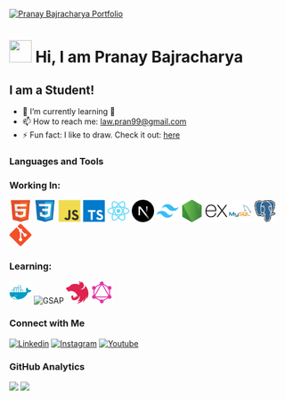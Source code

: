 [![Pranay Bajracharya Portfolio](https://res.cloudinary.com/pranaybajracharya/image/upload/v1677000431/Portfolio_mbtfv5.png)](https://pranaybajracharya.com.np/)

### <h1><img src="https://media.tenor.com/images/30169e4a670daf12443df7d2dd140176/tenor.gif" width="40px" height="40px"> Hi, I am Pranay Bajracharya</h1>

## I am a Student!

- 🌱 I’m currently learning 🙂
- 📫 How to reach me: law.pran99@gmail.com
- ⚡ Fun fact: I like to draw. Check it out: <a href="https://www.instagram.com/its_pranay_arts/" target="_blank">here</a>

### Languages and Tools

### Working In:

<p>
  <img src="https://github.com/devicons/devicon/blob/master/icons/html5/html5-original.svg" alt="HTML" width="40" height="40" /> 
  <img src="https://github.com/devicons/devicon/blob/master/icons/css3/css3-original.svg" alt="CSS" width="40" height="40" /> 
  <img src="https://github.com/devicons/devicon/blob/master/icons/javascript/javascript-original.svg" alt="JavaScript" width="40" height="40" /> 
  <img src="https://github.com/devicons/devicon/blob/master/icons/typescript/typescript-original.svg" alt="TypeScript" width="40" height="40" /> 
  <img src="https://github.com/devicons/devicon/blob/master/icons/react/react-original.svg" alt="React" width="40" height="40" />
  <img src="https://github.com/devicons/devicon/blob/master/icons/nextjs/nextjs-original.svg" alt="NextJS" width="40" height="40" />
  <img src="https://github.com/devicons/devicon/blob/master/icons/tailwindcss/tailwindcss-plain.svg" alt="TailwindCSS" width="40" height="40" /> 
  <img src="https://github.com/devicons/devicon/blob/master/icons/nodejs/nodejs-original.svg" alt="Node" width="40" height="40" />
  <img src="https://github.com/devicons/devicon/blob/master/icons/express/express-original.svg" alt="Express" width="40" height="40" />
  <img src="https://github.com/devicons/devicon/blob/master/icons/mysql/mysql-original-wordmark.svg" alt="MySQL" width="40" height="40" />
  <img src="https://github.com/devicons/devicon/blob/master/icons/postgresql/postgresql-original.svg" alt="PostgreSQL" width="40" height="40" />
  <img src="https://github.com/devicons/devicon/blob/master/icons/git/git-original.svg" alt="Git" width="40" height="40" />
  <!-- <img src="https://github.com/devicons/devicon/blob/master/icons/gitlab/gitlab-original.svg" alt="GitLab" width="40" height="40" /> -->
</p>

### Learning:

<p>
  <!-- <img src="https://github.com/devicons/devicon/blob/master/icons/mongodb/mongodb-original-wordmark.svg" alt="MongoDB" width="40" height="40" />  -->
  <!-- <img src="https://github.com/devicons/devicon/blob/master/icons/svelte/svelte-original.svg" alt="Svelte" width="40" height="40" /> 
  <img src="https://github.com/PranayBajracharya/PranayBajracharya/blob/master/astro.svg" alt="Astro" width="40" height="40" /> 
  <img src="https://supabase.com/dashboard/img/supabase-logo.svg" alt="Supabase" width="40" height="40" />  -->

  <img src="https://github.com/devicons/devicon/blob/master/icons/docker/docker-plain.svg" alt="Docker" width="40" height="40" /> 
  <img src="https://s3-us-west-2.amazonaws.com/s.cdpn.io/16327/logo.gif" alt="GSAP" width="40" height="40" /> 
  <img src="https://github.com/devicons/devicon/blob/master/icons/nestjs/nestjs-plain.svg" alt="NestJS" width="40" height="40" /> 
  <img src="https://github.com/devicons/devicon/blob/master/icons/graphql/graphql-plain.svg" alt="GraphQL" width="40" height="40" /> 
</p>

### Connect with Me

<p>
  <a href="https://www.linkedin.com/in/pranaybajracharya" target="blank"><img align="center" src="https://raw.githubusercontent.com/rahuldkjain/github-profile-readme-generator/master/src/images/icons/Social/linked-in-alt.svg" alt="Linkedin" height="30" width="40" /></a>
  <a href="https://www.instagram.com/its_pranay_arts" target="blank"><img align="center" src="https://raw.githubusercontent.com/rahuldkjain/github-profile-readme-generator/master/src/images/icons/Social/instagram.svg" alt="Instagram" height="30" width="40" /></a>
  <a href="https://www.youtube.com/watch?v=dQw4w9WgXcQ" target="blank"><img align="center" src="https://raw.githubusercontent.com/rahuldkjain/github-profile-readme-generator/master/src/images/icons/Social/youtube.svg" alt="Youtube" height="30" width="40" /></a>
</p>

### GitHub Analytics

<p>
  <img height="180em" src="https://github-readme-stats-eight-theta.vercel.app/api?username=PranayBajracharya&show_icons=true&theme=tokyonight&include_all_commits=true&count_private=true"/>
  <img height="180em" src="https://github-readme-stats-eight-theta.vercel.app/api/top-langs/?username=PranayBajracharya&layout=compact&langs_count=10&theme=tokyonight&hide=jupyter%20notebook,hack"/>
</p>

<!-- <p align="center">
<img align="center" src="https://github-readme-streak-stats.herokuapp.com/?user=PranayBajracharya&show_icons=true&theme=tokyonight_duo" alt="PranayBajracharya" />
</p> -->

<!--
<p align="center">
  <img src="https://visitor-badge.laobi.icu/badge?page_id=PranayBajracharya.PranayBajracharya">
  <img alt="GitHub followers" src="https://img.shields.io/github/followers/PranayBajracharya?style=social">
</p> -->
